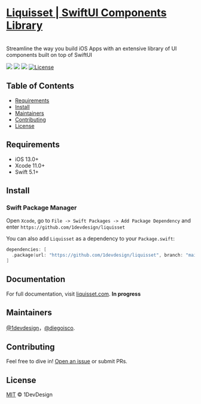 <p>
    <a href="https://liquisset.com" >
      <h1>Liquisset | SwiftUI Components Library</h1>
    </a><br>
    Streamline the way you build iOS Apps with an extensive library of UI components built on top of SwiftUI 
</p>

<p>
    <img src='https://img.shields.io/badge/Swift-5.1-green?style=flat'>
    <img src='https://img.shields.io/badge/platform-iOS%20-lightgray.svg?style=flat'>
    <img src='https://img.shields.io/badge/SMP-Supported-orange?style=flat'>
    <a href="https://flowbite.com/docs/getting-started/license/"><img src="https://img.shields.io/badge/license-MIT-blue" alt="License"></a>
</p>

## Table of Contents

  - [Requirements](#requirements)
  - [Install](#install)
  - [Maintainers](#maintainers)
  - [Contributing](#contributing)
  - [License](#license)


## Requirements

- iOS 13.0+
- Xcode 11.0+
- Swift 5.1+


## Install

### Swift Package Manager

Open `Xcode`, go to `File -> Swift Packages -> Add Package Dependency` and enter `https://github.com/1devdesign/liquisset`

You can also add `Liquisset` as a dependency to your `Package.swift`:
```swift
dependencies: [
  .package(url: "https://github.com/1devdesign/liquisset", branch: "main")
]
```

## Documentation

For full documentation, visit [liquisset.com](https://liquisset.com/). **In progress**

## Maintainers

[@1devdesign](https://github.com/1devdesign)，[@diegoisco](https://github.com/diegoisco).


## Contributing

Feel free to dive in! [Open an issue](https://github.com/JWAutumn/ACarousel/issues/new) or submit PRs.


## License

[MIT](LICENSE) © 1DevDesign
